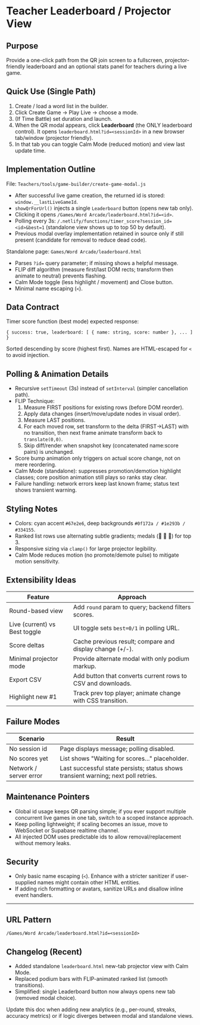 # Teacher Leaderboard / Projector View

## Purpose
Provide a one-click path from the QR join screen to a fullscreen, projector-friendly leaderboard and an optional stats panel for teachers during a live game.

## Quick Use (Single Path)
1. Create / load a word list in the builder.
2. Click Create Game → Play Live → choose a mode.
3. (If Time Battle) set duration and launch.
4. When the QR modal appears, click **Leaderboard** (the ONLY leaderboard control). It opens `leaderboard.html?id=<sessionId>` in a new browser tab/window (projector friendly).
5. In that tab you can toggle Calm Mode (reduced motion) and view last update time.

## Implementation Outline
File: `Teachers/tools/game-builder/create-game-modal.js`
- After successful live game creation, the returned id is stored: `window.__lastLiveGameId`.
- `showQrForUrl()` injects a single `Leaderboard` button (opens new tab only).
- Clicking it opens `/Games/Word Arcade/leaderboard.html?id=<id>`.
- Polling every 3s: `/.netlify/functions/timer_score?session_id=<id>&best=1` (standalone view shows up to top 50 by default).
- Previous modal overlay implementation retained in source only if still present (candidate for removal to reduce dead code).

Standalone page: `Games/Word Arcade/leaderboard.html`
- Parses `?id=` query parameter; if missing shows a helpful message.
- FLIP diff algorithm (measure first/last DOM rects; transform then animate to neutral) prevents flashing.
- Calm Mode toggle (less highlight / movement) and Close button.
- Minimal name escaping (`<`).

## Data Contract
Timer score function (best mode) expected response:
```
{ success: true, leaderboard: [ { name: string, score: number }, ... ] }
```
Sorted descending by score (highest first). Names are HTML-escaped for `<` to avoid injection.

## Polling & Animation Details
- Recursive `setTimeout` (3s) instead of `setInterval` (simpler cancellation path).
- FLIP Technique:
  1. Measure FIRST positions for existing rows (before DOM reorder).
  2. Apply data changes (insert/move/update nodes in visual order).
  3. Measure LAST positions.
  4. For each moved row, set transform to the delta (FIRST→LAST) with no transition, then next frame animate transform back to `translate(0,0)`.
  5. Skip diff/render when snapshot key (concatenated name:score pairs) is unchanged.
- Score bump animation only triggers on actual score change, not on mere reordering.
- Calm Mode (standalone): suppresses promotion/demotion highlight classes; core position animation still plays so ranks stay clear.
- Failure handling: network errors keep last known frame; status text shows transient warning.

## Styling Notes
- Colors: cyan accent `#67e2e6`, deep backgrounds `#0f172a / #1e293b / #334155`.
- Ranked list rows use alternating subtle gradients; medals (🥇 🥈 🥉) for top 3.
- Responsive sizing via `clamp()` for large projector legibility.
- Calm Mode reduces motion (no promote/demote pulse) to mitigate motion sensitivity.

## Extensibility Ideas
| Feature | Approach |
|---------|----------|
| Round-based view | Add `round` param to query; backend filters scores. |
| Live (current) vs Best toggle | UI toggle sets `best=0/1` in polling URL. |
| Score deltas | Cache previous result; compare and display change (+/-). |
| Minimal projector mode | Provide alternate modal with only podium markup. |
| Export CSV | Add button that converts current rows to CSV and downloads. |
| Highlight new #1 | Track prev top player; animate change with CSS transition. |

## Failure Modes
| Scenario | Result |
|----------|--------|
| No session id | Page displays message; polling disabled. |
| No scores yet | List shows "Waiting for scores…" placeholder. |
| Network / server error | Last successful state persists; status shows transient warning; next poll retries. |

## Maintenance Pointers
- Global id usage keeps QR parsing simple; if you ever support multiple concurrent live games in one tab, switch to a scoped instance approach.
- Keep polling lightweight; if scaling becomes an issue, move to WebSocket or Supabase realtime channel.
- All injected DOM uses predictable ids to allow removal/replacement without memory leaks.

## Security
- Only basic name escaping (`<`). Enhance with a stricter sanitizer if user-supplied names might contain other HTML entities.
- If adding rich formatting or avatars, sanitize URLs and disallow inline event handlers.

---
## URL Pattern
`/Games/Word Arcade/leaderboard.html?id=<sessionId>`

## Changelog (Recent)
- Added standalone `leaderboard.html` new-tab projector view with Calm Mode.
- Replaced podium bars with FLIP-animated ranked list (smooth transitions).
- Simplified: single Leaderboard button now always opens new tab (removed modal choice).

Update this doc when adding new analytics (e.g., per-round, streaks, accuracy metrics) or if logic diverges between modal and standalone views.
